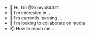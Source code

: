 - 👋 Hi, I’m @SrinivaS4321
- 👀 I’m interested in ...
- 🌱 I’m currently learning ...
- 💞️ I’m looking to collaborate on media 
- 📫 How to reach me ...

<!---
SrinivaS4321/SrinivaS4321 is a ✨ special ✨ repository because its `README.md` (this file) appears on your GitHub profile.
You can click the Preview link to take a look at your changes.
--->
